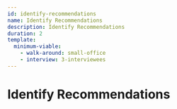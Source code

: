 ```yaml
---
id: identify-recommendations
name: Identify Recommendations
description: Identify Recommendations
duration: 2
template:
  minimum-viable:
    - walk-around: small-office
    - interview: 3-interviewees
---
```

# Identify Recommendations






